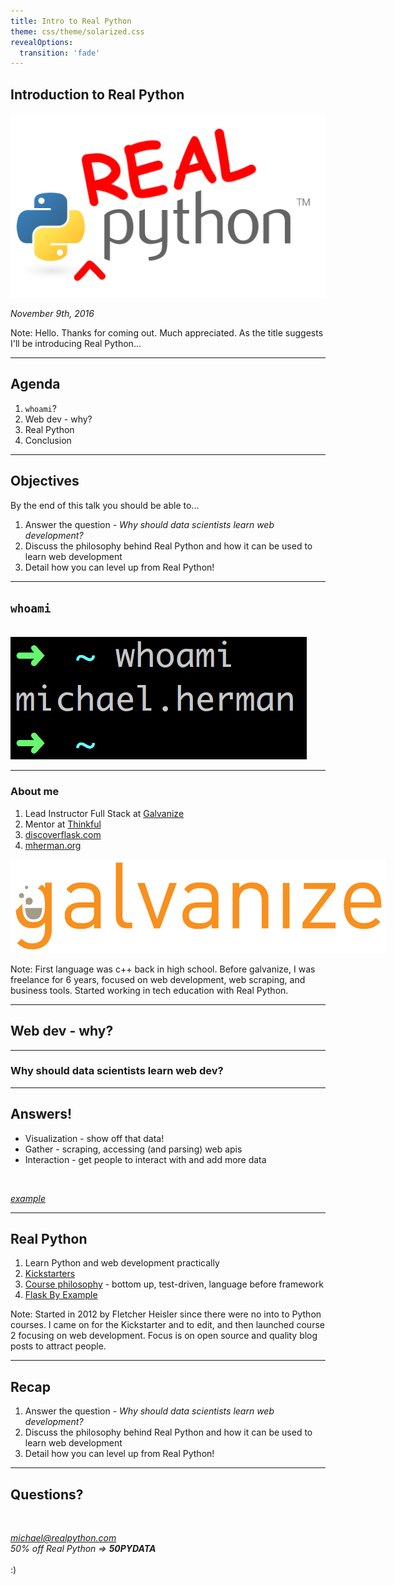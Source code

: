 ```yaml
---
title: Intro to Real Python
theme: css/theme/solarized.css
revealOptions:
  transition: 'fade'
---
```


## Introduction to Real Python

<img src="./images/realpython_logo.png" style="background:none;border:none;box-shadow:none;">

*November 9th, 2016*

Note: Hello. Thanks for coming out. Much appreciated. As the title suggests I'll be introducing Real Python...

---

## Agenda

1. `whoami`?
1. Web dev - why?
1. Real Python
1. Conclusion

---

## Objectives

By the end of this talk you should be able to...

1. Answer the question -  *Why should data scientists learn web development?*
1. Discuss the philosophy behind Real Python and how it can be used to learn web development
1. Detail how you can level up from Real Python!

---

## `whoami`

<br>

<img src="./images/whoami.png" style="background:none;border:none;box-shadow:none;">

----

### About me

1. Lead Instructor Full Stack at [Galvanize](http://www.galvanize.com/)
1. Mentor at [Thinkful](https://www.thinkful.com/)
1. [discoverflask.com](discoverflask.com)
1. [mherman.org](http://mherman.org/)

<img src="./images/galvanize.png" style="max-width:600px;background:none;border:none;box-shadow:none;">

Note: First language was c++ back in high school. Before galvanize, I was freelance for 6 years, focused on web development, web scraping, and business tools. Started working in tech education with Real Python.

---

## Web dev - why?

----

### Why should data scientists learn web dev?

----

## Answers!

- Visualization - show off that data!
- Gather - scraping, accessing (and parsing) web apis
- Interaction - get people to interact with and add more data

<br>

*[example](https://github.com/realpython/flask-bokeh-example)*

---

## Real Python

1. Learn Python and web development practically
1. [Kickstarters](https://www.kickstarter.com/projects/721054906/real-python-advanced-web-development-featuring-dja?ref=nav_search)
1. [Course philosophy](https://realpython.com/courses/) - bottom up, test-driven, language before framework
1. [Flask By Example](https://realpython.com/blog/python/flask-by-example-part-1-project-setup/)

Note: Started in 2012 by Fletcher Heisler since there were no into to Python courses. I came on for the Kickstarter and to edit, and then launched course 2 focusing on web development. Focus is on open source and quality blog posts to attract people.

---

## Recap

1. Answer the question -  *Why should data scientists learn web development?*
1. Discuss the philosophy behind Real Python and how it can be used to learn web development
1. Detail how you can level up from Real Python!

---

## Questions?

<br>

*michael@realpython.com*
<br>
*50% off Real Python => **50PYDATA***
<br>
<br>
:)
